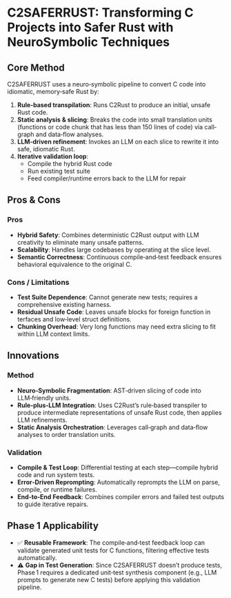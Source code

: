 # C2SAFERRUST: Transforming C Projects into Safer Rust with NeuroSymbolic Techniques

## Core Method
C2SAFERRUST uses a neuro‑symbolic pipeline to convert C code into idiomatic, memory‑safe Rust by:
1. **Rule‑based transpilation**: Runs C2Rust to produce an initial, unsafe Rust code.
2. **Static analysis & slicing**: Breaks the code into small translation units (functions or code chunk that has less than 150 lines of code) via call‐graph and data‐flow analyses.
3. **LLM‐driven refinement**: Invokes an LLM on each slice to rewrite it into safe, idiomatic Rust.
4. **Iterative validation loop**:
   - Compile the hybrid Rust code
   - Run existing test suite
   - Feed compiler/runtime errors back to the LLM for repair

## Pros & Cons

### Pros
- **Hybrid Safety**: Combines deterministic C2Rust output with LLM creativity to eliminate many unsafe patterns.
- **Scalability**: Handles large codebases by operating at the slice level.
- **Semantic Correctness**: Continuous compile‑and‑test feedback ensures behavioral equivalence to the original C.

### Cons / Limitations
- **Test Suite Dependence**: Cannot generate new tests; requires a comprehensive existing harness.
- **Residual Unsafe Code**: Leaves unsafe blocks for foreign function in
terfaces and low‑level struct definitions.
- **Chunking Overhead**: Very long functions may need extra slicing to fit within LLM context limits.

## Innovations

### Method
- **Neuro‑Symbolic Fragmentation**: AST‐driven slicing of code into LLM‑friendly units.
- **Rule‑plus‑LLM Integration**: Uses C2Rust’s rule‑based transpiler to produce intermediate representations of unsafe Rust code, then applies LLM refinements.
- **Static Analysis Orchestration**: Leverages call‐graph and data‐flow analyses to order translation units.

### Validation
- **Compile & Test Loop**: Differential testing at each step—compile hybrid code and run system tests.
- **Error‐Driven Reprompting**: Automatically reprompts the LLM on parse, compile, or runtime failures.
- **End‑to‑End Feedback**: Combines compiler errors and failed test outputs to guide iterative repairs.

## Phase 1 Applicability
- ✅ **Reusable Framework**: The compile‑and‑test feedback loop can validate generated unit tests for C functions, filtering effective tests automatically.
- ⚠️ **Gap in Test Generation**: Since C2SAFERRUST doesn’t produce tests, Phase 1 requires a dedicated unit‑test synthesis component (e.g., LLM prompts to generate new C tests) before applying this validation pipeline.
